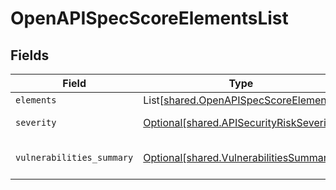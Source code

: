 # OpenAPISpecScoreElementsList


## Fields

| Field                                                                                      | Type                                                                                       | Required                                                                                   | Description                                                                                |
| ------------------------------------------------------------------------------------------ | ------------------------------------------------------------------------------------------ | ------------------------------------------------------------------------------------------ | ------------------------------------------------------------------------------------------ |
| `elements`                                                                                 | List[[shared.OpenAPISpecScoreElement](../../models/shared/openapispecscoreelement.md)]     | :heavy_minus_sign:                                                                         | N/A                                                                                        |
| `severity`                                                                                 | [Optional[shared.APISecurityRiskSeverity]](../../models/shared/apisecurityriskseverity.md) | :heavy_minus_sign:                                                                         | An `enum`eration.                                                                          |
| `vulnerabilities_summary`                                                                  | [Optional[shared.VulnerabilitiesSummary]](../../models/shared/vulnerabilitiessummary.md)   | :heavy_minus_sign:                                                                         | Vulnerabilities summary by severity                                                        |